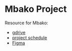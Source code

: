 # Mbako Project
Resource for Mbako:
* [gdrive](https://drive.google.com/drive/folders/11bs7vOW-VGDYuLpQnx-FzJvT6W-y5a-Q?usp=sharing)
* [project schedule](https://docs.google.com/spreadsheets/d/1nndH5Mo7PQ-eVA6JAv1SjiE7HP6IIc07aDNMLjoRtaE/edit?usp=sharing)
* [Figma](https://www.figma.com/file/u2y9XV8lkg54FlJqhKuKRs/Mbako?type=design&node-id=0-1&t=EVDwk24G9XzqzoRs-0)



